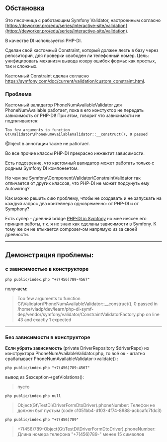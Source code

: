 ## Обстановка

Это песочница с работающим Symfony Validator, настроенным согласно [https://deworker.pro/edu/series/interactive-site/validation](https://deworker.pro/edu/series/interactive-site/validation).

В качестве DI используется PHP-DI.

Сделан свой кастомный Constraint, который должен лезть в базу через репозиторий, для проверки свободен ли телефонный номер. Цель: унифицировать механизм вывода юзеру ошибок формы: как простых, так и сложных.

Кастомный Constraint сделан согласно https://symfony.com/doc/current/validation/custom_constraint.html.

### Проблема

Кастомный валидатор PhoneNumAvailableValidator для  PhoneNumAvailable работает, пока в его констуктор не передать  зависимость от PHP-DI! 
При этом, говорит что зависимости не подтягиваются:

```
Too few arguments to function Gt\Validator\PhoneNumAvailableValidator::__construct(), 0 passed
```

@Inject в аннотации также не работает. 

Во все прочие классы PHP-DI прекрасно инжектит зависимости.

Есть подозрение, что кастомный валидатор может работать только с родным Symfony DI компонентом.

Но чем же Symfony\Component\Validator\ConstraintValidator так отличается от других классов, что PHP-DI не может  подсунуть ему Autowiring?

Как можно решить сию проблему, чтобы не создавать и не запускать на каждый запрос  два контейнера одновременно: от PHP-DI и от Symphony?

Есть супер - древний bridge [PHP-DI in Symfony](https://php-di.org/doc/frameworks/symfony2.html) но мне неясен его принцип работы, т.к. я не знаю как сделаны зависимости в Symfony.
К тому же он не втыкается composer-ом напрямую из за своей древности.

---

## Демонстрация проблемы:


### с зависимостью в конструкторе

```
php public/index.php "+7(456)789-4567"
```

получаем:

>Too few arguments to function Gt\Validator\PhoneNumAvailableValidator::__construct(), 0 passed in /home/vladp/dev/learn/php-di-symf-dep/vendor/symfony/validator/ConstraintValidatorFactory.php on line 43 and exactly 1 expected

---

### Без зависимости в конструкторе

**Если убрать зависимость** (private DriverRepository $driverRepo) из конструктора PhoneNumAvailableValidator.php, то всё ок - штатно срабатывает PhoneNumAvailableValidator->validate() :

```
php public/index.php "+7(456)789-4567"
```
вывод из $exception->getViolations():

>пусто

```
php public/index.php null
```
>Object(Gt\TestDi\DriverFormDtoDriver).phoneNumber:
    Телефон не должен быт пустым (code c1051bb4-d103-4f74-8988-acbcafc7fdc3)

```
php public/index.php "+7(456)789"
```
>+7(456)789-Object(Gt\TestDi\DriverFormDtoDriver).phoneNumber:
    Длина номера телефона "+7(456)789-" менее 15 символов



